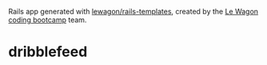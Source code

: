 Rails app generated with [lewagon/rails-templates](https://github.com/lewagon/rails-templates), created by the [Le Wagon coding bootcamp](https://www.lewagon.com) team.
# dribblefeed
